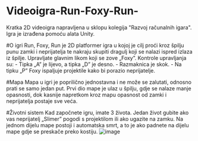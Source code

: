 # Videoigra-Run-Foxy-Run-
Kratka 2D videoigra napravljena u sklopu kolegija "Razvoj računalnih igara". Igra je izrađena pomoću alata Unity.

#O igri
Run, Foxy, Run je 2D platformer igra u kojoj je cilj proći kroz špilju punu zamki i neprijatelja te nakraju skupiti dragulj koji se nalazi ispred izlaza iz špilje. Upravljate glavnim likom koji se zove „Foxy”.
Kontrole upravljanja su:
    - Tipka „A” je lijevo, a tipka „D” je desno.
    - Razmaknica je skok.
    - Na tipku „P” Foxy ispaljuje projektile kako bi porazio neprijatelje.

#Mapa
Mapa u igri je poprilično jednostavna i ne može se zalutati, odnosno prati se samo jedan put. Prvi dio mape je ulaz u špilju, gdje se nalaze manje opasnosti, dok kasnije napretkom kroz mapu opasnost od zamki i neprijatelja postaje sve veća.

#Životni sistem
Kad započnete igru, imate 3 života. Jedan život gubite ako vas neprijatelj „Slimer” pogodi s projektilom ili ako ugazite na zamku. Na jednom dijelu mape postoji i automatska smrt, a to je ako padnete na dijelu mape gdje se preskače preko kostiju.
![image](https://github.com/roko9765/Videoigra-Run-Foxy-Run-/assets/163319821/e87b1022-2dd8-4de8-b843-1bb1b4c77643)

